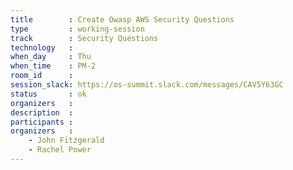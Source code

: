 ```yaml
---
title        : Create Owasp AWS Security Questions
type         : working-session
track        : Security Questions
technology   :
when_day     : Thu
when_time    : PM-2
room_id      :
session_slack: https://os-summit.slack.com/messages/CAV5Y63GC
status       : ok
organizers   :
description  :
participants :
organizers   :
    - John Fitzgerald
    - Rachel Power
---
```


